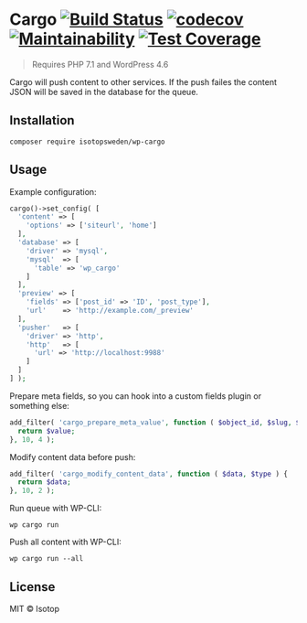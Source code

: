 # Cargo [![Build Status](https://travis-ci.org/isotopsweden/wp-cargo.svg?branch=master)](https://travis-ci.org/isotopsweden/wp-cargo) [![codecov](https://codecov.io/gh/isotopsweden/wp-cargo/branch/master/graph/badge.svg)](https://codecov.io/gh/isotopsweden/wp-cargo) [![Maintainability](https://api.codeclimate.com/v1/badges/efa790c3c13f5a8ed770/maintainability)](https://codeclimate.com/github/isotopsweden/wp-cargo/maintainability) [![Test Coverage](https://api.codeclimate.com/v1/badges/efa790c3c13f5a8ed770/test_coverage)](https://codeclimate.com/github/isotopsweden/wp-cargo/test_coverage)

> Requires PHP 7.1 and WordPress 4.6

Cargo will push content to other services. If the push failes the content JSON will be saved in the database for the queue.

## Installation

```
composer require isotopsweden/wp-cargo
```

## Usage

Example configuration:

```php
cargo()->set_config( [
  'content' => [
    'options' => ['siteurl', 'home']
  ],
  'database' => [
    'driver' => 'mysql',
    'mysql'  => [
      'table' => 'wp_cargo'
    ]
  ],
  'preview' => [
    'fields' => ['post_id' => 'ID', 'post_type'],
    'url'    => 'http://example.com/_preview'
  ],
  'pusher'   => [
    'driver' => 'http',
    'http'   => [
      'url' => 'http://localhost:9988'
    ]
  ]
] );
```

Prepare meta fields, so you can hook into a custom fields plugin or something else:

```php
add_filter( 'cargo_prepare_meta_value', function ( $object_id, $slug, $value, $type ) {
  return $value;
}, 10, 4 );
```

Modify content data before push:

```php
add_filter( 'cargo_modify_content_data', function ( $data, $type ) {
  return $data;
}, 10, 2 );
```

Run queue with WP-CLI:

```
wp cargo run
```

Push all content with WP-CLI:

```
wp cargo run --all
```

## License

MIT © Isotop

